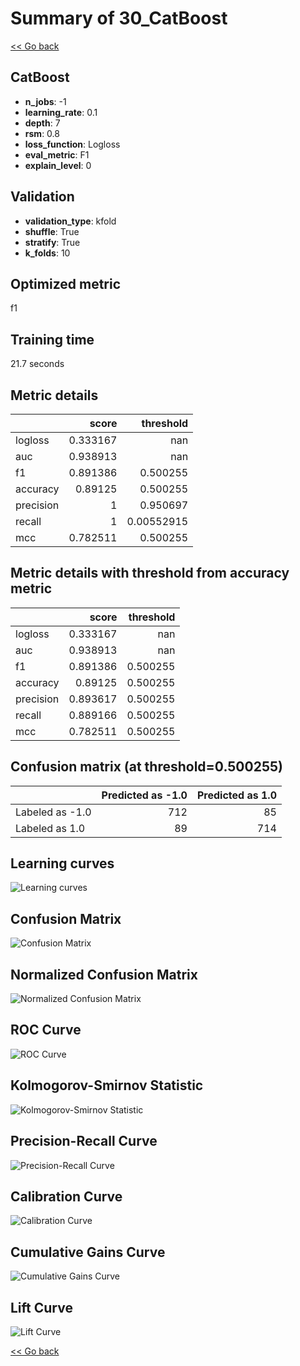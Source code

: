 # Summary of 30_CatBoost

[<< Go back](../README.md)


## CatBoost
- **n_jobs**: -1
- **learning_rate**: 0.1
- **depth**: 7
- **rsm**: 0.8
- **loss_function**: Logloss
- **eval_metric**: F1
- **explain_level**: 0

## Validation
 - **validation_type**: kfold
 - **shuffle**: True
 - **stratify**: True
 - **k_folds**: 10

## Optimized metric
f1

## Training time

21.7 seconds

## Metric details
|           |    score |    threshold |
|:----------|---------:|-------------:|
| logloss   | 0.333167 | nan          |
| auc       | 0.938913 | nan          |
| f1        | 0.891386 |   0.500255   |
| accuracy  | 0.89125  |   0.500255   |
| precision | 1        |   0.950697   |
| recall    | 1        |   0.00552915 |
| mcc       | 0.782511 |   0.500255   |


## Metric details with threshold from accuracy metric
|           |    score |   threshold |
|:----------|---------:|------------:|
| logloss   | 0.333167 |  nan        |
| auc       | 0.938913 |  nan        |
| f1        | 0.891386 |    0.500255 |
| accuracy  | 0.89125  |    0.500255 |
| precision | 0.893617 |    0.500255 |
| recall    | 0.889166 |    0.500255 |
| mcc       | 0.782511 |    0.500255 |


## Confusion matrix (at threshold=0.500255)
|                 |   Predicted as -1.0 |   Predicted as 1.0 |
|:----------------|--------------------:|-------------------:|
| Labeled as -1.0 |                 712 |                 85 |
| Labeled as 1.0  |                  89 |                714 |

## Learning curves
![Learning curves](learning_curves.png)
## Confusion Matrix

![Confusion Matrix](confusion_matrix.png)


## Normalized Confusion Matrix

![Normalized Confusion Matrix](confusion_matrix_normalized.png)


## ROC Curve

![ROC Curve](roc_curve.png)


## Kolmogorov-Smirnov Statistic

![Kolmogorov-Smirnov Statistic](ks_statistic.png)


## Precision-Recall Curve

![Precision-Recall Curve](precision_recall_curve.png)


## Calibration Curve

![Calibration Curve](calibration_curve_curve.png)


## Cumulative Gains Curve

![Cumulative Gains Curve](cumulative_gains_curve.png)


## Lift Curve

![Lift Curve](lift_curve.png)



[<< Go back](../README.md)

